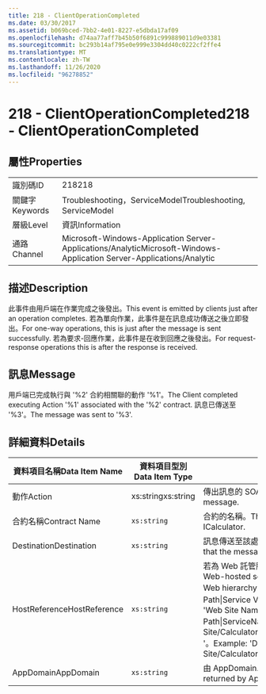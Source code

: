 ```yaml
---
title: 218 - ClientOperationCompleted
ms.date: 03/30/2017
ms.assetid: b069bced-7bb2-4e01-8227-e5dbda17af09
ms.openlocfilehash: d74aa77aff7b45b50f6891c999889011d9e03381
ms.sourcegitcommit: bc293b14af795e0e999e3304dd40c0222cf2ffe4
ms.translationtype: MT
ms.contentlocale: zh-TW
ms.lasthandoff: 11/26/2020
ms.locfileid: "96278852"
---
```

# <a name="218---clientoperationcompleted"></a><span data-ttu-id="61f62-102">218 - ClientOperationCompleted</span><span class="sxs-lookup"><span data-stu-id="61f62-102">218 - ClientOperationCompleted</span></span>

## <a name="properties"></a><span data-ttu-id="61f62-103">屬性</span><span class="sxs-lookup"><span data-stu-id="61f62-103">Properties</span></span>  
  
|||  
|-|-|  
|<span data-ttu-id="61f62-104">識別碼</span><span class="sxs-lookup"><span data-stu-id="61f62-104">ID</span></span>|<span data-ttu-id="61f62-105">218</span><span class="sxs-lookup"><span data-stu-id="61f62-105">218</span></span>|  
|<span data-ttu-id="61f62-106">關鍵字</span><span class="sxs-lookup"><span data-stu-id="61f62-106">Keywords</span></span>|<span data-ttu-id="61f62-107">Troubleshooting，ServiceModel</span><span class="sxs-lookup"><span data-stu-id="61f62-107">Troubleshooting, ServiceModel</span></span>|  
|<span data-ttu-id="61f62-108">層級</span><span class="sxs-lookup"><span data-stu-id="61f62-108">Level</span></span>|<span data-ttu-id="61f62-109">資訊</span><span class="sxs-lookup"><span data-stu-id="61f62-109">Information</span></span>|  
|<span data-ttu-id="61f62-110">通路</span><span class="sxs-lookup"><span data-stu-id="61f62-110">Channel</span></span>|<span data-ttu-id="61f62-111">Microsoft-Windows-Application Server-Applications/Analytic</span><span class="sxs-lookup"><span data-stu-id="61f62-111">Microsoft-Windows-Application Server-Applications/Analytic</span></span>|  
  
## <a name="description"></a><span data-ttu-id="61f62-112">描述</span><span class="sxs-lookup"><span data-stu-id="61f62-112">Description</span></span>  

 <span data-ttu-id="61f62-113">此事件由用戶端在作業完成之後發出。</span><span class="sxs-lookup"><span data-stu-id="61f62-113">This event is emitted by clients just after an operation completes.</span></span> <span data-ttu-id="61f62-114">若為單向作業，此事件是在訊息成功傳送之後立即發出。</span><span class="sxs-lookup"><span data-stu-id="61f62-114">For one-way operations, this is just after the message is sent successfully.</span></span> <span data-ttu-id="61f62-115">若為要求-回應作業，此事件是在收到回應之後發出。</span><span class="sxs-lookup"><span data-stu-id="61f62-115">For request-response operations this is after the response is received.</span></span>  
  
## <a name="message"></a><span data-ttu-id="61f62-116">訊息</span><span class="sxs-lookup"><span data-stu-id="61f62-116">Message</span></span>  

 <span data-ttu-id="61f62-117">用戶端已完成執行與 '%2' 合約相關聯的動作 '%1'。</span><span class="sxs-lookup"><span data-stu-id="61f62-117">The Client completed executing Action '%1' associated with the '%2' contract.</span></span> <span data-ttu-id="61f62-118">訊息已傳送至 '%3'。</span><span class="sxs-lookup"><span data-stu-id="61f62-118">The message was sent to '%3'.</span></span>  
  
## <a name="details"></a><span data-ttu-id="61f62-119">詳細資料</span><span class="sxs-lookup"><span data-stu-id="61f62-119">Details</span></span>  
  
|<span data-ttu-id="61f62-120">資料項目名稱</span><span class="sxs-lookup"><span data-stu-id="61f62-120">Data Item Name</span></span>|<span data-ttu-id="61f62-121">資料項目型別</span><span class="sxs-lookup"><span data-stu-id="61f62-121">Data Item Type</span></span>|<span data-ttu-id="61f62-122">描述</span><span class="sxs-lookup"><span data-stu-id="61f62-122">Description</span></span>|  
|--------------------|--------------------|-----------------|  
|<span data-ttu-id="61f62-123">動作</span><span class="sxs-lookup"><span data-stu-id="61f62-123">Action</span></span>|<span data-ttu-id="61f62-124">xs:string</span><span class="sxs-lookup"><span data-stu-id="61f62-124">xs:string</span></span>|<span data-ttu-id="61f62-125">傳出訊息的 SOAP 動作標頭。</span><span class="sxs-lookup"><span data-stu-id="61f62-125">The SOAP action header of the outgoing message.</span></span>|  
|<span data-ttu-id="61f62-126">合約名稱</span><span class="sxs-lookup"><span data-stu-id="61f62-126">Contract Name</span></span>|`xs:string`|<span data-ttu-id="61f62-127">合約的名稱。</span><span class="sxs-lookup"><span data-stu-id="61f62-127">The name of the contract.</span></span> <span data-ttu-id="61f62-128">範例：ICalculator。</span><span class="sxs-lookup"><span data-stu-id="61f62-128">Example: ICalculator.</span></span>|  
|<span data-ttu-id="61f62-129">Destination</span><span class="sxs-lookup"><span data-stu-id="61f62-129">Destination</span></span>|`xs:string`|<span data-ttu-id="61f62-130">訊息傳送至該處的服務端點位址。</span><span class="sxs-lookup"><span data-stu-id="61f62-130">The address of the service endpoint that the message was sent to.</span></span>|  
|<span data-ttu-id="61f62-131">HostReference</span><span class="sxs-lookup"><span data-stu-id="61f62-131">HostReference</span></span>|`xs:string`|<span data-ttu-id="61f62-132">若為 Web 託管服務，此欄位會唯一識別 Web 階層架構中的服務。</span><span class="sxs-lookup"><span data-stu-id="61f62-132">For Web-hosted services, this field uniquely identifies the service in the Web hierarchy.</span></span> <span data-ttu-id="61f62-133">其格式定義為 ' Web Site Name Application Virtual Path&#124;Service Virtual Path&#124;ServiceName '。</span><span class="sxs-lookup"><span data-stu-id="61f62-133">Its format is defined as 'Web Site Name Application Virtual Path&#124;Service Virtual Path&#124;ServiceName'.</span></span> <span data-ttu-id="61f62-134">範例： ' Default Web Site/CalculatorApplication&#124;/CalculatorService.svc&#124;CalculatorService '。</span><span class="sxs-lookup"><span data-stu-id="61f62-134">Example: 'Default Web Site/CalculatorApplication&#124;/CalculatorService.svc&#124;CalculatorService'.</span></span>|  
|<span data-ttu-id="61f62-135">AppDomain</span><span class="sxs-lookup"><span data-stu-id="61f62-135">AppDomain</span></span>|`xs:string`|<span data-ttu-id="61f62-136">由 AppDomain.CurrentDomain.FriendlyName 傳回的字串。</span><span class="sxs-lookup"><span data-stu-id="61f62-136">The string returned by AppDomain.CurrentDomain.FriendlyName.</span></span>|

